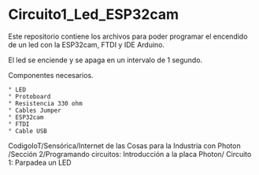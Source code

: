 # Circuito1_Led_ESP32cam
Este repositorio contiene los archivos para poder programar el encendido de un led con la ESP32cam, FTDI y IDE Arduino.

El led se enciende y se apaga en un intervalo de 1 segundo.

Componentes necesarios.

	° LED 
	° Protoboard
	° Resistencia 330 ohm
	° Cables Jumper
	° ESP32cam 
	° FTDI
	° Cable USB

CodigoIoT/Sensórica/Internet de las Cosas para la Industria con Photon
/Sección 2/Programando circuitos: Introducción a la placa Photon/
Circuito 1: Parpadea un LED
